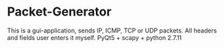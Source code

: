 # Packet-Generator

This is a gui-application, sends IP, ICMP, TCP or UDP packets.
All headers and fields user enters it myself.
PyQt5 + scapy + python 2.7.11

